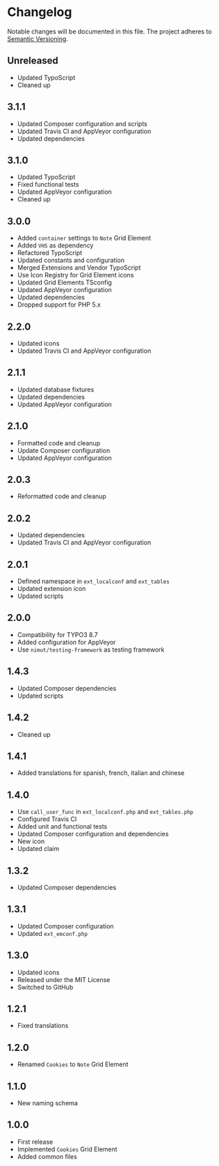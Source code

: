 Changelog
=========

Notable changes will be documented in this file. The project adheres to [Semantic Versioning].

Unreleased
----------

* Updated TypoScript
* Cleaned up

3.1.1
-----

* Updated Composer configuration and scripts
* Updated Travis CI and AppVeyor configuration
* Updated dependencies

3.1.0
-----

* Updated TypoScript
* Fixed functional tests
* Updated AppVeyor configuration
* Cleaned up

3.0.0
-----

* Added `container` settings to `Note` Grid Element
* Added `VHS` as dependency
* Refactored TypoScript
* Updated constants and configuration
* Merged Extensions and Vendor TypoScript
* Use Icon Registry for Grid Element icons
* Updated Grid Elements TSconfig
* Updated AppVeyor configuration
* Updated dependencies
* Dropped support for PHP 5.x

2.2.0
-----

* Updated icons
* Updated Travis CI and AppVeyor configuration

2.1.1
-----

* Updated database fixtures
* Updated dependencies
* Updated AppVeyor configuration

2.1.0
-----

* Formatted code and cleanup
* Update Composer configuration
* Updated AppVeyor configuration

2.0.3
-----

* Reformatted code and cleanup

2.0.2
-----

* Updated dependencies
* Updated Travis CI and AppVeyor configuration

2.0.1
-----

* Defined namespace in `ext_localconf` and `ext_tables`
* Updated extension icon
* Updated scripts

2.0.0
-----

* Compatibility for TYPO3 8.7
* Added configuration for AppVeyor
* Use `nimut/testing-framework` as testing framework

1.4.3
-----

* Updated Composer dependencies
* Updated scripts

1.4.2
-----

* Cleaned up

1.4.1
-----

* Added translations for spanish, french, italian and chinese

1.4.0
-----

* Use `call_user_func` in `ext_localconf.php` and `ext_tables.php`
* Configured Travis CI
* Added unit and functional tests
* Updated Composer configuration and dependencies
* New icon
* Updated claim

1.3.2
-----

* Updated Composer dependencies

1.3.1
-----

* Updated Composer configuration
* Updated `ext_emconf.php`

1.3.0
-----

* Updated icons
* Released under the MIT License
* Switched to GitHub

1.2.1
-----

* Fixed translations

1.2.0
-----

* Renamed `Cookies` to `Note` Grid Element

1.1.0
-----

* New naming schema

1.0.0
-----

* First release
* Implemented `Cookies` Grid Element
* Added common files

[Semantic Versioning]: http://semver.org "Semantic Versioning"